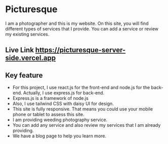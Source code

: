 # Picturesque #

I am a photographer and this is my website. On this site, you will find different types of services that I provide. You can add a service or review my existing services. 

## Live Link https://picturesque-server-side.vercel.app

## Key feature ##
 * For this project, I use react.js for the front-end and node.js for the back-end. Actually, I use express.js for back-end.
 * Express.js is a framework of node.js
 * Also, I use tailwind CSS with daisy UI for design.
 * This site is fully responsive. That means you could use your mobile phone or tablet to assess this site.
 * I am providing weeding photography service. 
 * You can add any service and also review my services that I am already providing.
 * We have a blog page to help you learn more.